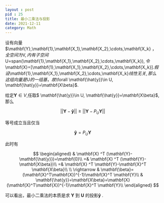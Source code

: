 ```yaml
---
layout : post
pid : 25
title: 最小二乘法与投影
date: 2021-12-11  
category: Math
---
```


设有向量$\mathbf{Y},\mathbf{1},\mathbf{X_1},\mathbf{X_2},\cdots,\mathbf{X_k} $，全空间为$V$,内有子空间$U=span(\mathbf{1},\mathbf{X_1},\mathbf{X_2},\cdots,\mathbf{X_k})$,令$\mathbf{X}=[\mathbf{1},\mathbf{X_1},\mathbf{X_2},\cdots,\mathbf{X_k}]$.假设$\mathbf{1},\mathbf{X_1},\mathbf{X_2},\cdots,\mathbf{X_k}$线性无关,那么这组向量是$U$的一组基，故$\forall \mathbf{\hat{y}}\in U, \mathbf{\hat{y}}=\mathbf{X\beta}$.

给定$\mathbf{Y}\in V$,任取$ \mathbf{\hat{y}}\in U, \mathbf{\hat{y}}=\mathbf{X\beta}$,那么

$$
||\mathbf{Y}- \mathbf{\hat{y}}||\geq ||\mathbf{Y}-P_U \mathbf{Y}||
$$

等号成立当且仅当

$$
\mathbf{\hat{y}}=P_U \mathbf{Y}
$$

此时有


$$
    \begin{aligned}
            & \mathbf{X} ^T (\mathbf{Y}- \mathbf{\hat{y}})=\mathbf{0}\\
    =& \mathbf{X} ^T (\mathbf{Y}-\mathbf{X\beta})\\
    =& \mathbf{X} ^T \mathbf{Y}-\mathbf{X}^T \mathbf{X\beta}\\
    \\
    \rightarrow & \mathbf{\beta}=(\mathbf{X}^T\mathbf{X})^{-1}\mathbf{X}^T \mathbf{Y}\\
    & \mathbf{\hat{y}}=\mathbf{X\beta}=\mathbf{X}(\mathbf{X}^T\mathbf{X})^{-1}\mathbf{X}^T \mathbf{Y}\\
    \end{aligned}
$$


可以看出，最小二乘法的本质是求 $\mathbf{Y}$ 到 $\mathbf{U}$ 的投影$\mathbf{\hat{y}}$ .

